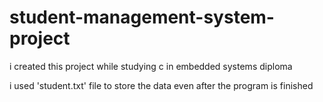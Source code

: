 # student-management-system-project

i created this project while studying c in embedded systems diploma

i used 'student.txt' file to store the data even after the program is finished
